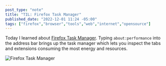```yaml
---
post_type: "note" 
title: "TIL: Firefox Task Manager"
published_date: "2022-12-01 11:24 -05:00"
tags: ["firefox","browser","tools","web","internet","opensource"]
---
```


Today I learned about [Firefox Task Manager](https://support.mozilla.org/en-US/kb/task-manager-tabs-or-extensions-are-slowing-firefox). Typing `about:performance` into the address bar brings up the task manager which lets you inspect the tabs and extensions consuming the most energy and resources. 

![Firefox Task Manager](/files/images/firefox-task-manager.png)